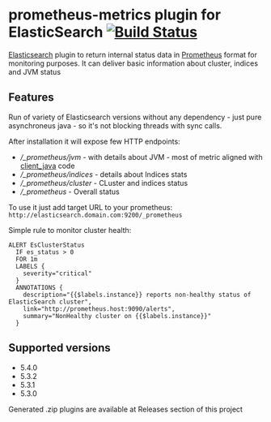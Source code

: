 # prometheus-metrics plugin for ElasticSearch [![Build Status](https://travis-ci.org/jsuchenia/elasticsearch-prometheus-metrics.svg?branch=master)](https://travis-ci.org/jsuchenia/elasticsearch-prometheus-metrics)

[Elasticsearch](https://www.elastic.co/products/elasticsearch) plugin to return internal status data in [Prometheus](https://prometheus.io) format for monitoring purposes. It can deliver basic information about cluster, indices and JVM status

## Features

Run of variety of Elasticsearch versions without any dependency - just pure asynchroneus java - so it's not blocking threads with sync calls.

After installation it will expose few HTTP endpoints:
* */_prometheus/jvm* - with details about JVM - most of metric aligned with [client_java](https://github.com/prometheus/client_java) code
* */_prometheus/indices* - details about Indices stats
* */_prometheus/cluster* - CLuster and indices status
* */_prometheus* - Overall status

To use it just add target URL to your prometheus: `http://elasticsearch.domain.com:9200/_prometheus`

Simple rule to monitor cluster health:
```
ALERT EsClusterStatus
  IF es_status > 0
  FOR 1m
  LABELS {
    severity="critical"
  }
  ANNOTATIONS {
    description="{{$labels.instance}} reports non-healthy status of ElasticSearch cluster",
    link="http://prometheus.host:9090/alerts",
    summary="NonHealthy cluster on {{$labels.instance}}"
  }
```
## Supported versions
* 5.4.0
* 5.3.2
* 5.3.1
* 5.3.0

Generated .zip plugins are available at Releases section of this project
